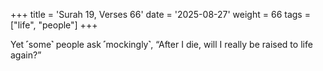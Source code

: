 +++
title = 'Surah 19, Verses 66'
date = '2025-08-27'
weight = 66
tags = ["life", "people"]
+++

Yet ˹some˺ people ask ˹mockingly˺, “After I die, will I really be raised to life again?”
